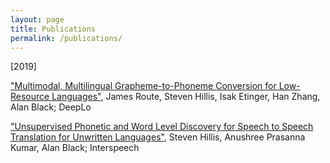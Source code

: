 ```yaml
---
layout: page
title: Publications
permalink: /publications/
---
```


[2019]

["Multimodal, Multilingual Grapheme-to-Phoneme Conversion for Low-Resource Languages"](https://www.aclweb.org/anthology/D19-6121/), James Route, Steven Hillis, Isak Etinger, 
Han Zhang, Alan Black; DeepLo

["Unsupervised Phonetic and Word Level Discovery for Speech to Speech Translation for Unwritten 
Languages"](https://www.isca-speech.org/archive/Interspeech_2019/pdfs/3026.pdf), Steven Hillis, Anushree Prasanna Kumar, Alan Black; Interspeech

